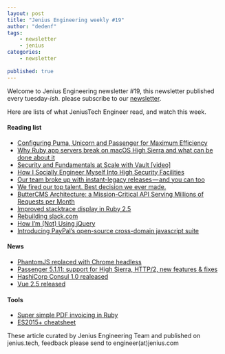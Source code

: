 ```yaml
---
layout: post
title: "Jenius Engineering weekly #19"
author: "dedenf"
tags:
    - newsletter
    - jenius
categories:
    - newsletter
    
published: true
---
```


Welcome to Jenius Engineering newsletter #19, this newsletter published every tuesday-*ish*. please subscribe to our [newsletter](http://jenius.tech/newsletter).

Here are lists of what JeniusTech Engineer read, and watch this week.


#### Reading list
- [Configuring Puma, Unicorn and Passenger for Maximum Efficiency](https://www.speedshop.co/2017/10/12/appserver.html?utm_source=jeniustech)
- [Why Ruby app servers break on macOS High Sierra and what can be done about it](https://blog.phusion.nl/2017/10/13/why-ruby-app-servers-break-on-macos-high-sierra-and-what-can-be-done-about-it/?utm_source=jeniustech)
- [Security and Fundamentals at Scale with Vault [video] ](https://www.youtube.com/watch?v=yiPbKICFkvQ&utm_source=jeniustech)
- [How I Socially Engineer Myself Into High Security Facilities](https://motherboard.vice.com/en_us/article/qv34zb/how-i-socially-engineer-myself-into-high-security-facilities?utm_source=jeniustech)
- [Our team broke up with instant-legacy releases — and you can too](https://medium.freecodecamp.org/our-team-broke-up-with-instant-legacy-releases-and-you-can-too-d129d7ae96bb?utm_source=jeniustech)
- [We fired our top talent. Best decision we ever made.](https://medium.freecodecamp.org/we-fired-our-top-talent-best-decision-we-ever-made-4c0a99728fde?utm_source=jeniustech)
- [ButterCMS Architecture: a Mission-Critical API Serving Millions of Requests per Month](http://highscalability.com/blog/2017/10/16/buttercms-architecture-a-mission-critical-api-serving-millio.html?utm_source=jeniustech)
- [Improved stacktrace display in Ruby 2.5](https://mlomnicki.com/improved-stascktrace-display-in-ruby25/?utm_source=jeniustech)
- [Rebuilding slack.com](https://slack.engineering/rebuilding-slack-com-b124c405c193?utm_source=jeniustech)
- [How I’m (Not) Using jQuery](https://developer.telerik.com/content-types/tutorials/im-not-using-jquery/)
- [Introducing PayPal’s open-source cross-domain javascript suite](https://medium.com/@bluepnume/introducing-paypals-open-source-cross-domain-javascript-suite-95f991b2731d)


#### News
- [PhantomJS replaced with Chrome headless](http://weblog.rubyonrails.org/2017/10/21/this-week-in-rails-phantomjs-replaced-with-chrome-headless-bugfixes-and-more/)
- [Passenger 5.1.11: support for High Sierra, HTTP/2, new features & fixes](https://blog.phusion.nl/2017/10/16/passenger-5-1-11/)
- [HashiCorp Consul 1.0 realeased](https://www.hashicorp.com/blog/hashicorp-consul-1-0)
- [Vue 2.5 released](https://medium.com/the-vue-point/vue-2-5-released-14bd65bf030b)

#### Tools
- [Super simple PDF invoicing in Ruby](https://github.com/strzibny/invoice_printer)
- [ES2015+ cheatsheet](https://devhints.io/es6)

These article curated by Jenius Engineering Team and published on jenius.tech, feedback please send to engineer(at)jenius.com   